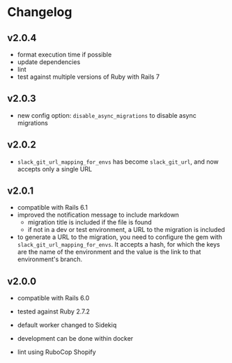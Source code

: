 # Changelog

## v2.0.4

- format execution time if possible
- update dependencies
- lint
- test against multiple versions of Ruby with Rails 7

## v2.0.3

- new config option: `disable_async_migrations` to disable async migrations

## v2.0.2

- `slack_git_url_mapping_for_envs` has become `slack_git_url`, and now accepts only a single URL
## v2.0.1

- compatible with Rails 6.1
- improved the notification message to include markdown
  - migration title is included if the file is found
  - if not in a dev or test environment, a URL to the migration is included
- to generate a URL to the migration, you need to configure the gem with `slack_git_url_mapping_for_envs`. It accepts a hash, for which the keys are the name of the environment and the value is the link to that environment's branch.
## v2.0.0

- compatible with Rails 6.0
- tested against Ruby 2.7.2
- default worker changed to Sidekiq

- development can be done within docker
- lint using RuboCop Shopify